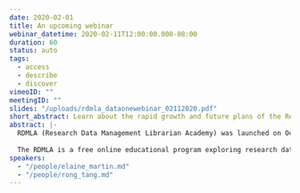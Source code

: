 ```yaml
---
date: 2020-02-01
title: An upcoming webinar
webinar_datetime: 2020-02-11T12:00:00.000-08:00
duration: 60
status: auto
tags: 
  - access
  - describe
  - discover
vimeoID: ""
meetingID: ""
slides: "/uploads/rdmla_dataonewebinar_02112020.pdf"
short_abstract: Learn about the rapid growth and future plans of the Research Data Management Librarian Academy, a free online educational program exploring research data management best practices.
abstract: |-
  RDMLA (Research Data Management Librarian Academy) was launched on October 7, 2019. Today, close to five months post the official launch, there are more than 2100 active students from 115 countries around the world. In this talk, we will describe the development process of RDMLA and discuss our future collaborations and partnerships.
  
  The RDMLA is a free online educational program exploring research data management best practices. Developed by a team of librarians and LIS faculty members who want to share their extensive knowledge/skills and promote research data services, the RDMLA consists of eight units that can be taken individually, or as a complete program. All units are available globally and can be accessed online via the Canvas learning management system. RDMLA is open to librarians, information professionals, and other professionals who work in a research-intensive environment throughout the world. On Feb 5, 2020, in partnership with Simmons School of Library and Information Science (SLIS), RDMLA launched a Continuing Education (CE) optional component, for a nominal fee.
speakers:
  - "/people/elaine_martin.md"
  - "/people/rong_tang.md"
---
```

